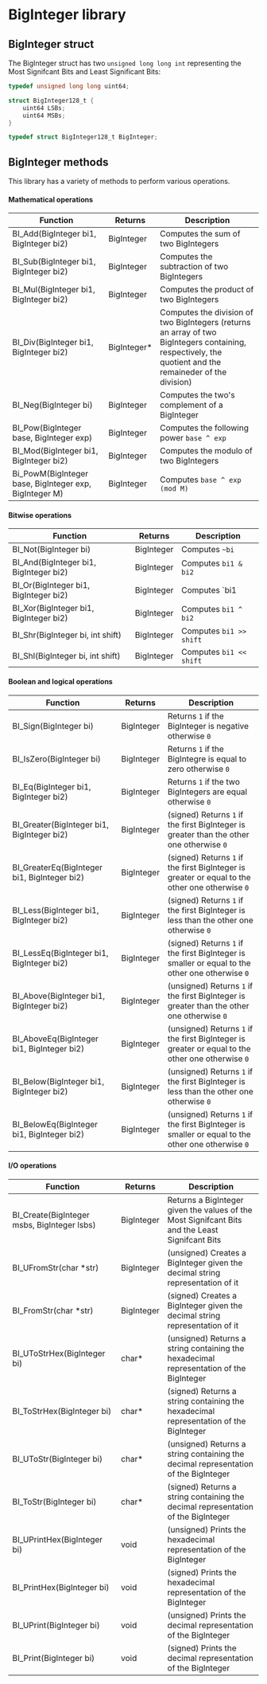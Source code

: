 BigInteger library
==================

BigInteger struct
-----------------

The BigInteger struct has two `unsigned long long int` representing the Most Signifcant Bits and Least Significant Bits:

```c
typedef unsigned long long uint64;

struct BigInteger128_t {
	uint64 LSBs;
	uint64 MSBs;
}

typedef struct BigInteger128_t BigInteger;
```

BigInteger methods
------------------

This library has a variety of methods to perform various operations.

#### Mathematical operations

Function | Returns | Description
-------- | ------- | -----------
BI_Add(BigInteger bi1, BigInteger bi2) | BigInteger | Computes the sum of two BigIntegers
BI_Sub(BigInteger bi1, BigInteger bi2) | BigInteger | Computes the subtraction of two BigIntegers
BI_Mul(BigInteger bi1, BigInteger bi2) | BigInteger | Computes the product of two BigIntegers
BI_Div(BigInteger bi1, BigInteger bi2) | BigInteger* | Computes the division of two BigIntegers (returns an array of two BigIntegers containing, respectively, the quotient and the remaineder of the division)
BI_Neg(BigInteger bi) | BigInteger | Computes the two's complement of a BigInteger
BI_Pow(BigInteger base, BigInteger exp) | BigInteger | Computes the following power `base ^ exp`
BI_Mod(BigInteger bi1, BigInteger bi2) | BigInteger | Computes the modulo of two BigIntegers
Bi_PowM(BigInteger base, BigInteger exp, BigInteger M) | BigInteger | Computes `base ^ exp (mod M)`

#### Bitwise operations

Function | Returns | Description
-------- | ------- | -----------
BI_Not(BigInteger bi) | BigInteger | Computes `~bi`
BI_And(BigInteger bi1, BigInteger bi2) | BigInteger | Computes `bi1 & bi2`
BI_Or(BigInteger bi1, BigInteger bi2) | BigInteger | Computes `bi1 | bi2`
BI_Xor(BigInteger bi1, BigInteger bi2) | BigInteger | Computes `bi1 ^ bi2`
BI_Shr(BigInteger bi, int shift) | BigInteger | Computes `bi1 >> shift`
BI_Shl(BigInteger bi, int shift) | BigInteger | Computes `bi1 << shift`

#### Boolean and logical operations

Function | Returns | Description
-------- | ------- | -----------
BI_Sign(BigInteger bi) | BigInteger | Returns `1` if the BigInteger is negative otherwise `0`
BI_IsZero(BigInteger bi) | BigInteger | Returns `1` if the BigIntegre is equal to zero otherwise `0`
BI_Eq(BigInteger bi1, BigInteger bi2) | BigInteger | Returns `1` if the two BigIntegers are equal otherwise `0`
BI_Greater(BigInteger bi1, BigInteger bi2) | BigInteger | (signed) Returns `1` if the first BigInteger is greater than the other one otherwise `0`
BI_GreaterEq(BigInteger bi1, BigInteger bi2) | BigInteger | (signed) Returns `1` if the first BigInteger is greater or equal to the other one otherwise `0`
BI_Less(BigInteger bi1, BigInteger bi2) | BigInteger | (signed) Returns `1` if the first BigInteger is less than the other one otherwise `0`
BI_LessEq(BigInteger bi1, BigInteger bi2) | BigInteger | (signed) Returns `1` if the first BigInteger is smaller or equal to the other one otherwise `0`
BI_Above(BigInteger bi1, BigInteger bi2) | BigInteger | (unsigned) Returns `1` if the first BigInteger is greater than the other one otherwise `0`
BI_AboveEq(BigInteger bi1, BigInteger bi2) | BigInteger | (unsigned) Returns `1` if the first BigInteger is greater or equal to the other one otherwise `0`
BI_Below(BigInteger bi1, BigInteger bi2) | BigInteger | (unsigned) Returns `1` if the first BigInteger is less than the other one otherwise `0`
BI_BelowEq(BigInteger bi1, BigInteger bi2) | BigInteger | (unsigned) Returns `1` if the first BigInteger is smaller or equal to the other one otherwise `0`

#### I/O operations

Function | Returns | Description
-------- | ------- | -----------
BI_Create(BigInteger msbs, BigInteger lsbs) | BigInteger | Returns a BigInteger given the values of the Most Signifcant Bits and the Least Signifcant Bits
BI_UFromStr(char *str) | BigInteger | (unsigned) Creates a BigInteger given the decimal string representation of it
BI_FromStr(char *str) | BigInteger | (signed) Creates a BigInteger given the decimal string representation of it
BI_UToStrHex(BigInteger bi) | char* | (unsigned) Returns a string containing the hexadecimal representation of the BigInteger
BI_ToStrHex(BigInteger bi) | char* | (signed) Returns a string containing the hexadecimal representation of the BigInteger
BI_UToStr(BigInteger bi) | char* | (unsigned) Returns a string containing the decimal representation of the BigInteger
BI_ToStr(BigInteger bi) | char* | (signed) Returns a string containing the decimal representation of the BigInteger
BI_UPrintHex(BigInteger bi) | void | (unsigned) Prints the hexadecimal representation of the BigInteger
BI_PrintHex(BigInteger bi) | void | (signed) Prints the hexadecimal representation of the BigInteger
BI_UPrint(BigInteger bi) | void | (unsigned) Prints the decimal representation of the BigInteger
BI_Print(BigInteger bi) | void | (signed) Prints the decimal representation of the BigInteger